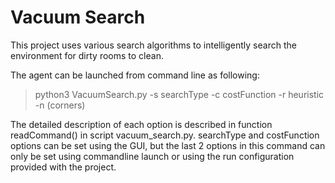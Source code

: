 # Vacuum Search

This project uses various search algorithms to intelligently search the environment for dirty rooms to clean.

The agent can be launched from command line as following:
>python3 VacuumSearch.py -s searchType -c costFunction -r heuristic -n (corners)

The detailed description of each option is described in function readCommand() in script vacuum_search.py. 
searchType and costFunction options can be set using the GUI, but the last 2 options in this command can only be set using commandline launch or using the run configuration provided with the project.
